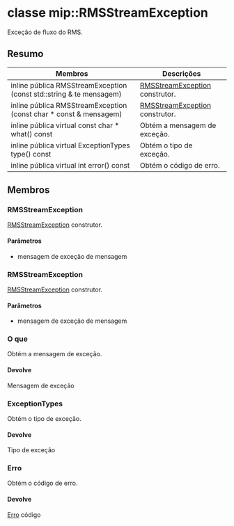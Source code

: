 # <a name="class-miprmsstreamexception"></a>classe mip::RMSStreamException 
Exceção de fluxo do RMS.
  
## <a name="summary"></a>Resumo
 Membros                        | Descrições                                
--------------------------------|---------------------------------------------
inline pública RMSStreamException (const std::string & te mensagem)  |  [RMSStreamException](#classmip_1_1_r_m_s_stream_exception) construtor.
inline pública RMSStreamException (const char * const & mensagem)  |  [RMSStreamException](#classmip_1_1_r_m_s_stream_exception) construtor.
inline pública virtual const char * what() const  |  Obtém a mensagem de exceção.
inline pública virtual ExceptionTypes type() const  |  Obtém o tipo de exceção.
inline pública virtual int error() const  |  Obtém o código de erro.
  
## <a name="members"></a>Membros
  
### <a name="rmsstreamexception"></a>RMSStreamException
[RMSStreamException](#classmip_1_1_r_m_s_stream_exception) construtor.
  
#### <a name="parameters"></a>Parâmetros
* mensagem de exceção de mensagem
  
### <a name="rmsstreamexception"></a>RMSStreamException
[RMSStreamException](#classmip_1_1_r_m_s_stream_exception) construtor.
  
#### <a name="parameters"></a>Parâmetros
* mensagem de exceção de mensagem
  
### <a name="what"></a>O que
Obtém a mensagem de exceção.
  
#### <a name="returns"></a>Devolve
Mensagem de exceção
  
### <a name="exceptiontypes"></a>ExceptionTypes
Obtém o tipo de exceção.
  
#### <a name="returns"></a>Devolve
Tipo de exceção
  
### <a name="error"></a>Erro
Obtém o código de erro.
  
#### <a name="returns"></a>Devolve
[Erro](#classmip_1_1_error) código
